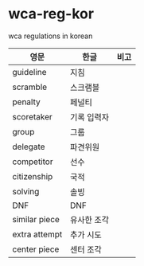 # wca-reg-kor
wca regulations in korean

| 영문          | 한글          | 비고
| ------------- | ------------- | ------------- |
| guideline     | 지침     | 
| scramble      | 스크램블      |
| penalty       | 페널티          | 
| scoretaker    | 기록 입력자    | 
| group         | 그룹          | 
| delegate      | 파견위원      |
| competitor    | 선수          |
| citizenship   | 국적         |
| solving       | 솔빙          | 
| DNF           | DNF          |
| similar piece | 유사한 조각   |
| extra attempt | 추가 시도 | 
| center piece  | 센터 조각     |
